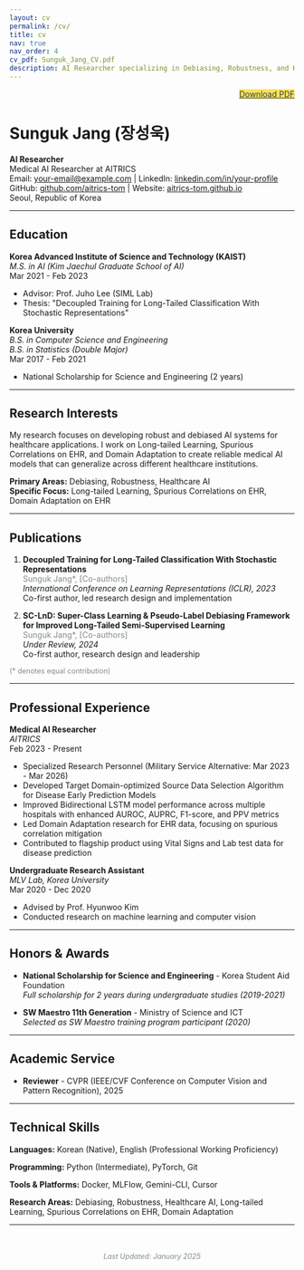 ```yaml
---
layout: cv
permalink: /cv/
title: cv
nav: true
nav_order: 4
cv_pdf: Sunguk_Jang_CV.pdf
description: AI Researcher specializing in Debiasing, Robustness, and Healthcare AI
---
```


<div style="text-align: right; margin-bottom: 2rem;">
  <a href="{{ '/assets/pdf/Sunguk_Jang_CV.pdf' | relative_url }}" class="btn btn-sm z-depth-0" role="button" style="background-color: #FFE259; color: #2C3E50;">
    <i class="fas fa-download"></i> Download PDF
  </a>
</div>

# Sunguk Jang (장성욱)

**AI Researcher**  
Medical AI Researcher at AITRICS  
Email: your-email@example.com | LinkedIn: [linkedin.com/in/your-profile](https://linkedin.com/in/your-profile)  
GitHub: [github.com/aitrics-tom](https://github.com/aitrics-tom) | Website: [aitrics-tom.github.io](https://aitrics-tom.github.io)  
Seoul, Republic of Korea

---

## Education

**Korea Advanced Institute of Science and Technology (KAIST)**  
*M.S. in AI (Kim Jaechul Graduate School of AI)*  
Mar 2021 - Feb 2023  
- Advisor: Prof. Juho Lee (SIML Lab)
- Thesis: "Decoupled Training for Long-Tailed Classification With Stochastic Representations"

**Korea University**  
*B.S. in Computer Science and Engineering*  
*B.S. in Statistics (Double Major)*  
Mar 2017 - Feb 2021  
- National Scholarship for Science and Engineering (2 years)

---

## Research Interests

My research focuses on developing robust and debiased AI systems for healthcare applications. I work on Long-tailed Learning, Spurious Correlations on EHR, and Domain Adaptation to create reliable medical AI models that can generalize across different healthcare institutions.

**Primary Areas:** Debiasing, Robustness, Healthcare AI  
**Specific Focus:** Long-tailed Learning, Spurious Correlations on EHR, Domain Adaptation on EHR

---

## Publications

1. **Decoupled Training for Long-Tailed Classification With Stochastic Representations**  
   <span style="color: #7F8C8D;">Sunguk Jang*, [Co-authors]</span>  
   *International Conference on Learning Representations (ICLR), 2023*  
   Co-first author, led research design and implementation

2. **SC-LnD: Super-Class Learning & Pseudo-Label Debiasing Framework for Improved Long-Tailed Semi-Supervised Learning**  
   <span style="color: #7F8C8D;">Sunguk Jang*, [Co-authors]</span>  
   *Under Review, 2024*  
   Co-first author, research design and leadership

<span style="font-size: 0.9em; color: #7F8C8D;">(* denotes equal contribution)</span>

---

## Professional Experience

**Medical AI Researcher**  
*AITRICS*  
Feb 2023 - Present  
- Specialized Research Personnel (Military Service Alternative: Mar 2023 - Mar 2026)
- Developed Target Domain-optimized Source Data Selection Algorithm for Disease Early Prediction Models
- Improved Bidirectional LSTM model performance across multiple hospitals with enhanced AUROC, AUPRC, F1-score, and PPV metrics
- Led Domain Adaptation research for EHR data, focusing on spurious correlation mitigation
- Contributed to flagship product using Vital Signs and Lab test data for disease prediction

**Undergraduate Research Assistant**  
*MLV Lab, Korea University*  
Mar 2020 - Dec 2020  
- Advised by Prof. Hyunwoo Kim
- Conducted research on machine learning and computer vision

---

## Honors & Awards

- **National Scholarship for Science and Engineering** - Korea Student Aid Foundation  
  *Full scholarship for 2 years during undergraduate studies (2019-2021)*

- **SW Maestro 11th Generation** - Ministry of Science and ICT  
  *Selected as SW Maestro training program participant (2020)*

---

## Academic Service

- **Reviewer** - CVPR (IEEE/CVF Conference on Computer Vision and Pattern Recognition), 2025

---

## Technical Skills

**Languages:** Korean (Native), English (Professional Working Proficiency)

**Programming:** Python (Intermediate), PyTorch, Git

**Tools & Platforms:** Docker, MLFlow, Gemini-CLI, Cursor

**Research Areas:** Debiasing, Robustness, Healthcare AI, Long-tailed Learning, Spurious Correlations on EHR, Domain Adaptation

---

<div style="text-align: center; margin-top: 3rem; font-size: 0.9em; color: #7F8C8D;">
  <em>Last Updated: January 2025</em>
</div>
